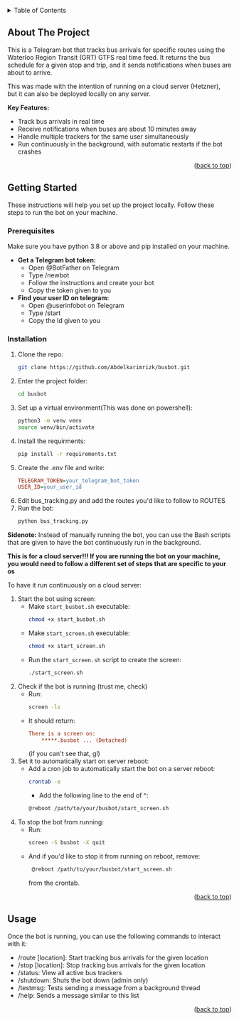 <!-- Improved compatibility of back to top link: See: https://github.com/othneildrew/Best-README-Template/pull/73 -->
<a id="readme-top"></a>

<!-- TABLE OF CONTENTS -->
<details>
  <summary>Table of Contents</summary>
  <ol>
    <li>
      <a href="#about-the-project">About The Project</a>
    </li>
    <li>
      <a href="#getting-started">Getting Started</a>
      <ul>
        <li><a href="#prerequisites">Prerequisites</a></li>
        <li><a href="#installation">Installation</a></li>
      </ul>
    </li>
    <li><a href="#usage">Usage</a></li>
  </ol>
</details>


<!-- ABOUT THE PROJECT -->
## About The Project

This is a Telegram bot that tracks bus arrivals for specific routes using the Waterloo Region Transit (GRT) GTFS real time feed. It returns the bus schedule for a given stop and trip, and it sends notifications when buses are about to arrive.

This was made with the intention of running on a cloud server (Hetzner), but it can also be deployed locally on any server.

**Key Features:**
- Track bus arrivals in real time
- Receive notifications when buses are about 10 minutes away
- Handle multiple trackers for the same user simultaneously
- Run continuously in the background, with automatic restarts if the bot crashes

<p align="right">(<a href="#readme-top">back to top</a>)</p>


<!-- GETTING STARTED -->
## Getting Started

These instructions will help you set up the project locally. Follow these steps to run the bot on your machine.

### Prerequisites

Make sure you have python 3.8 or above and pip installed on your machine.

- **Get a Telegram bot token:**
  - Open @BotFather on Telegram
  - Type /newbot
  - Follow the instructions and create your bot
  - Copy the token given to you
- **Find your user ID on telegram:**
  - Open @userinfobot on Telegram
  - Type /start
  - Copy the Id given to you

### Installation

1. Clone the repo:
   ```sh
   git clone https://github.com/Abdelkarimrizk/busbot.git
   ```
2. Enter the project folder:
   ```sh
   cd busbot
   ```
3. Set up a virtual environment(This was done on powershell):
   ```sh
   python3 -m venv venv
   source venv/bin/activate
   ```
4. Install the requirments:
   ```sh
   pip install -r requirements.txt
   ```
5. Create the .env file and write:
   ```ini
   TELEGRAM_TOKEN=your_telegram_bot_token
   USER_ID=your_user_id
   ```
6. Edit bus_tracking.py and add the routes you'd like to follow to ROUTES
7. Run the bot:
   ```sh
   python bus_tracking.py
   ```

**Sidenote:**
Instead of manually running the bot, you can use the Bash scripts that are given to have the bot continuously run in the background.

**This is for a cloud server!!! If you are running the bot on your machine, you would need to follow a different set of steps that are specific to your os**

To have it run continuously on a cloud server:

1. Start the bot using screen:
   - Make `start_busbot.sh` executable:
       ```sh
       chmod +x start_busbot.sh
       ```
   - Make `start_screen.sh` executable:
       ```sh
       chmod +x start_screen.sh
       ```
   - Run the `start_screen.sh` script to create the screen:
       ```sh
       ./start_screen.sh
       ```
2. Check if the bot is running (trust me, check)
   - Run:
       ```sh
       screen -ls
       ```
   - It should return:
       ```ini
       There is a screen on:
           *****.busbot ... (Detached)
       ```
     (if you can't see that, gl)
3. Set it to automatically start on server reboot:
   - Add a cron job to automatically start the bot on a server reboot:
     ```sh
     crontab -e
     ```
     - Add the following line to the end of ^:
      ```sh
      @reboot /path/to/your/busbot/start_screen.sh
      ```
4. To stop the bot from running:
   - Run:
     ```sh
     screen -S busbot -X quit
     ```
   - And if you'd like to stop it from running on reboot, remove:
     ```sh
      @reboot /path/to/your/busbot/start_screen.sh
      ```
     from the crontab.


<p align="right">(<a href="#readme-top">back to top</a>)</p>



<!-- USAGE EXAMPLES -->
## Usage

Once the bot is running, you can use the following commands to interact with it:

- /route [location]: Start tracking bus arrivals for the given location
- /stop [location]: Stop tracking bus arrivals for the given location
- /status: View all active bus trackers
- /shutdown: Shuts the bot down (admin only)
- /testmsg: Tests sending a message from a background thread
- /help: Sends a message similar to this list

<p align="right">(<a href="#readme-top">back to top</a>)</p>
